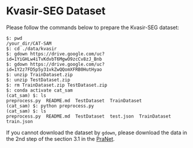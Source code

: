 # Kvasir-SEG Dataset

Please follow the commands below to prepare the Kvasir-SEG dataset:
```
$: pwd
/your_dir/CAT-SAM
$: cd ./data/kvasir
$: gdown https://drive.google.com/uc?id=1YiGHLw4iTvKdvbT6MgwO9zcCv8zJ_Bnb
$: gdown https://drive.google.com/uc?id=1Y2z7FD5p5y31vkZwQQomXFRB0HutHyao
$: unzip TrainDataset.zip
$: unzip TestDataset.zip
$: rm TrainDataset.zip TestDataset.zip
$: conda activate cat_sam
(cat_sam) $: ls
preprocess.py  README.md  TestDataset  TrainDataset
(cat_sam) $: python preprocess.py
(cat_sam) $: ls
preprocess.py  README.md  TestDataset  test.json  TrainDataset  train.json
```

If you cannot download the dataset by `gdown`, 
please download the data in the 2nd step of the section 3.1 in the [PraNet](https://github.com/DengPingFan/PraNet?tab=readme-ov-file#31-trainingtesting).

